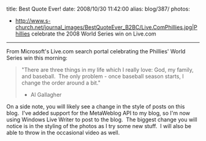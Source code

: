 title: Best Quote Ever!
date: 2008/10/30 11:42:00
alias: blog/387/
photos:
- http://www.s-church.net/journal_images/BestQuoteEver_B2BC/Live.ComPhillies.jpg|Phillies celebrate the 2008 World Series win on Live.com
---
From Microsoft's Live.com search portal celebrating the Phillies' World Series win this morning:

> "There are three things in my life which I really love: God, my family, and baseball.  The only problem - once baseball season starts, I change the order around a bit."
> - Al Gallagher

On a side note, you will likely see a change in the style of posts on this blog.  I've added support for the MetaWeblog API to my blog, so I'm now using Windows Live Writer to post to the blog.  The biggest change you will notice is in the styling of the photos as I try some new stuff.  I will also be able to throw in the occasional video as well.